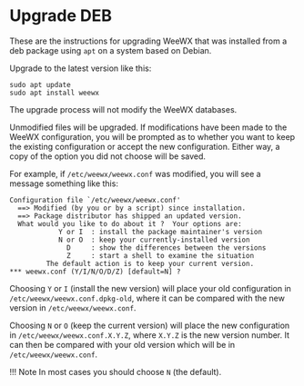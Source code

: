 # Upgrade DEB

These are the instructions for upgrading WeeWX that was installed from a
deb package using `apt` on a system based on Debian.

Upgrade to the latest version like this:

```
sudo apt update
sudo apt install weewx
```

The upgrade process will not modify the WeeWX databases.

Unmodified files will be upgraded. If modifications have been made to the
WeeWX configuration, you will be prompted as to whether you want to keep the
existing configuration or accept the new configuration. Either way, a copy of
the option you did not choose will be saved.

For example, if `/etc/weewx/weewx.conf` was modified, you will see a message
something like this:

```
Configuration file `/etc/weewx/weewx.conf'
  ==> Modified (by you or by a script) since installation.
  ==> Package distributor has shipped an updated version.
  What would you like to do about it ?  Your options are:
            Y or I  : install the package maintainer's version
            N or O  : keep your currently-installed version
              D     : show the differences between the versions
              Z     : start a shell to examine the situation
         The default action is to keep your current version.
*** weewx.conf (Y/I/N/O/D/Z) [default=N] ?
```

Choosing `Y` or `I` (install the new version) will place your old
configuration in `/etc/weewx/weewx.conf.dpkg-old`, where it can be
compared with the new version in `/etc/weewx/weewx.conf`.

Choosing `N` or `O` (keep the current version) will place the new
configuration in `/etc/weewx/weewx.conf.X.Y.Z`, where `X.Y.Z` is the
new version number. It can then be compared with your old version which
will be in `/etc/weewx/weewx.conf`.

!!! Note
    In most cases you should choose `N` (the default).
